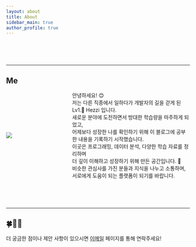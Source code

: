 ```yaml
---
layout: about
title: About
sidebar_main: true
author_profile: true
---
```


<br><br><br>

---

## Me

<div style="display: flex; align-items: center;">
  <div style="flex: 1;">
    <img src="https://github.com/user-attachments/assets/8c2dc4b2-0908-4868-a3d4-8707b1559ff6" style="max-width: 100%;">
  </div>
  <div style="flex: 2; padding-left: 20px;">
    안녕하세요! 😊 <br>
    저는 다른 직종에서 일하다가 개발자의 길을 걷게 된 Lv1.🌱 Hezzi 입니다.<br>
    새로운 분야에 도전하면서 방대한 학습량을 마주하게 되었고, <br>
    어제보다 성장한 나를 확인하기 위해 이 블로그에 공부한 내용을 기록하기 시작했습니다.<br>
    이곳은 프로그래밍, 데이터 분석, 다양한 학습 자료를 정리하며 <br>
    더 깊이 이해하고 성장하기 위해 만든 공간입니다. 🍒<br>
    비슷한 관심사를 가진 분들과 지식을 나누고 소통하며, <br>
    서로에게 도움이 되는 플랫폼이 되기를 바랍니다.<br>
  </div>
</div>

<br><br><br>

---

## 🍀👩‍💻

더 궁금한 점이나 제안 사항이 있으시면 [이메일](yellowjerri@gmail.com) 페이지를 통해 연락주세요!